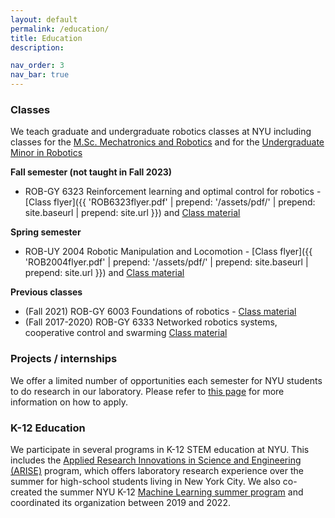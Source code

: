 ```yaml
---
layout: default
permalink: /education/
title: Education
description:

nav_order: 3
nav_bar: true
---
```


### Classes
We teach graduate and undergraduate robotics classes at NYU including classes for the [M.Sc. Mechatronics and Robotics](https://engineering.nyu.edu/academics/programs/mechatronics-and-robotics-ms) and for the [Undergraduate Minor in Robotics](http://bulletin.engineering.nyu.edu/preview_program.php?catoid=17&poid=5016&hl=robotics&returnto=search)

**Fall semester (not taught in Fall 2023)**
* ROB-GY 6323 Reinforcement learning and optimal control for robotics - [Class flyer]({{ 'ROB6323flyer.pdf' | prepend: '/assets/pdf/' | prepend: site.baseurl | prepend: site.url }}) and [Class material](https://github.com/righetti/optlearningcontrol)
  
**Spring semester**
* ROB-UY 2004 Robotic Manipulation and Locomotion - [Class flyer]({{ 'ROB2004flyer.pdf' | prepend: '/assets/pdf/' | prepend: site.baseurl | prepend: site.url }}) and [Class material](https://github.com/righetti/ROB2004)

**Previous classes**
* (Fall 2021) ROB-GY 6003 Foundations of robotics - [Class material](https://github.com/righetti/ROB6003)
* (Fall 2017-2020) ROB-GY 6333 Networked robotics systems, cooperative control and swarming [Class material](https://github.com/righetti/swarmrobotics)

### Projects / internships
We offer a limited number of opportunities each semester for NYU students to do research in our laboratory. Please refer to [this page](joining) for more information on how to apply.

### K-12 Education

We participate in several programs in K-12 STEM education at NYU. This includes
the [Applied Research Innovations in Science and Engineering (ARISE)](https://engineering.nyu.edu/academics/programs/k12-stem-education/arise) program, which
offers laboratory research experience over the summer for high-school students living in New York City.
We also co-created the summer NYU K-12 [Machine Learning summer program](https://engineering.nyu.edu/academics/programs/k12-stem-education/machine-learning-ml)
and coordinated its organization between 2019 and 2022.
